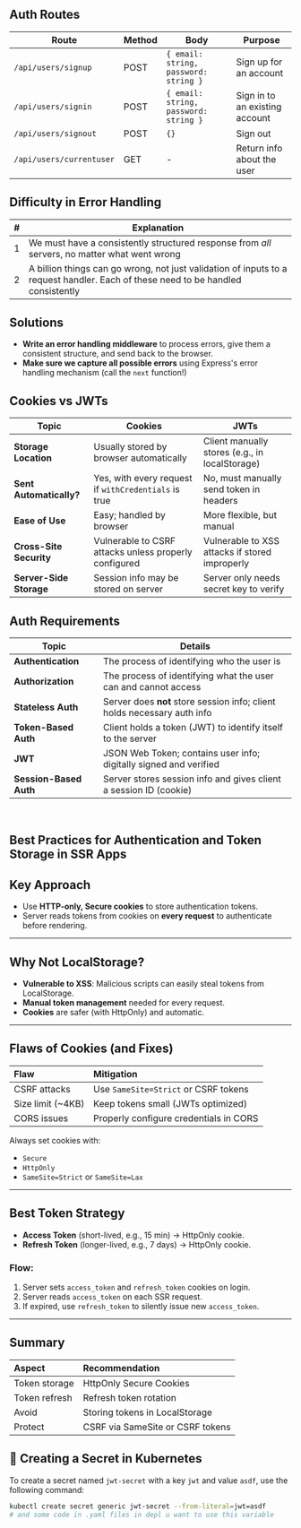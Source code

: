 ## Auth Routes

| Route                    | Method | Body                                  | Purpose                          |
|--------------------------|--------|---------------------------------------|----------------------------------|
| `/api/users/signup`      | POST   | `{ email: string, password: string }` | Sign up for an account           |
| `/api/users/signin`      | POST   | `{ email: string, password: string }` | Sign in to an existing account   |
| `/api/users/signout`     | POST   | `{}`                                  | Sign out                         |
| `/api/users/currentuser` | GET    | -                                     | Return info about the user       |


## Difficulty in Error Handling

| #  | Explanation                                                                                                                                     |
|----|-------------------------------------------------------------------------------------------------------------------------------------------------|
| 1  | We must have a consistently structured response from _all_ servers, no matter what went wrong                                                  |
| 2  | A billion things can go wrong, not just validation of inputs to a request handler. Each of these need to be handled consistently              |


## Solutions

- **Write an error handling middleware** to process errors, give them a consistent structure, and send back to the browser.
- **Make sure we capture all possible errors** using Express's error handling mechanism (call the `next` function!)

## Cookies vs JWTs

| Topic                  | Cookies                                                 | JWTs                                            |
|-------------------------|----------------------------------------------------------|-------------------------------------------------|
| **Storage Location**    | Usually stored by browser automatically                  | Client manually stores (e.g., in localStorage)  |
| **Sent Automatically?** | Yes, with every request if `withCredentials` is true     | No, must manually send token in headers         |
| **Ease of Use**         | Easy; handled by browser                                | More flexible, but manual                      |
| **Cross-Site Security** | Vulnerable to CSRF attacks unless properly configured   | Vulnerable to XSS attacks if stored improperly  |
| **Server-Side Storage** | Session info may be stored on server                    | Server only needs secret key to verify          |


## Auth Requirements

| Topic                | Details                                                                 |
|----------------------|-------------------------------------------------------------------------|
| **Authentication**   | The process of identifying who the user is                             |
| **Authorization**    | The process of identifying what the user can and cannot access         |
| **Stateless Auth**   | Server does **not** store session info; client holds necessary auth info |
| **Token-Based Auth** | Client holds a token (JWT) to identify itself to the server             |
| **JWT**              | JSON Web Token; contains user info; digitally signed and verified      |
| **Session-Based Auth**| Server stores session info and gives client a session ID (cookie)       |

<br>

## Best Practices for Authentication and Token Storage in SSR Apps

## Key Approach

- Use **HTTP-only, Secure cookies** to store authentication tokens.
- Server reads tokens from cookies on **every request** to authenticate before rendering.

---

## Why Not LocalStorage?

- **Vulnerable to XSS**: Malicious scripts can easily steal tokens from LocalStorage.
- **Manual token management** needed for every request.
- **Cookies** are safer (with HttpOnly) and automatic.

---

## Flaws of Cookies (and Fixes)

| Flaw | Mitigation |
|:---|:---|
| CSRF attacks | Use `SameSite=Strict` or CSRF tokens |
| Size limit (~4KB) | Keep tokens small (JWTs optimized) |
| CORS issues | Properly configure credentials in CORS |

Always set cookies with:  
- `Secure`
- `HttpOnly`
- `SameSite=Strict` or `SameSite=Lax`

---

## Best Token Strategy

- **Access Token** (short-lived, e.g., 15 min) → HttpOnly cookie.
- **Refresh Token** (longer-lived, e.g., 7 days) → HttpOnly cookie.

### Flow:

1. Server sets `access_token` and `refresh_token` cookies on login.
2. Server reads `access_token` on each SSR request.
3. If expired, use `refresh_token` to silently issue new `access_token`.

---

## Summary

| Aspect | Recommendation |
|:---|:---|
| Token storage | HttpOnly Secure Cookies |
| Token refresh | Refresh token rotation |
| Avoid | Storing tokens in LocalStorage |
| Protect | CSRF via SameSite or CSRF tokens |

## 🔐 Creating a Secret in Kubernetes

To create a secret named `jwt-secret` with a key `jwt` and value `asdf`, use the following command:

```bash
kubectl create secret generic jwt-secret --from-literal=jwt=asdf
# and some code in .yaml files in depl u want to use this variable
```
